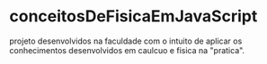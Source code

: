 # conceitosDeFisicaEmJavaScript
 projeto desenvolvidos na faculdade com o intuito de aplicar os conhecimentos desenvolvidos em caulcuo e fisica na "pratica".
